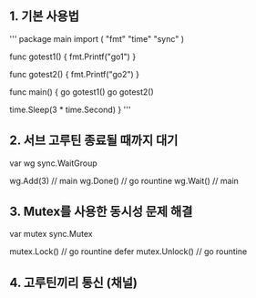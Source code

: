 ## 1. 기본 사용법
'''
package main
import (
  "fmt"
  "time"
  "sync"
)

func gotest1() {
  fmt.Printf("go1")
}

func gotest2() {
  fmt.Printf("go2")
}

func main() {
  go gotest1()
  go gotest2()

  time.Sleep(3 * time.Second)
}
'''
## 2. 서브 고루틴 종료될 때까지 대기
var wg sync.WaitGroup

wg.Add(3)  // main
wg.Done()  // go rountine
wg.Wait()  // main

## 3. Mutex를 사용한 동시성 문제 해결
var mutex sync.Mutex

mutex.Lock()         // go rountine
defer mutex.Unlock() // go rountine

## 4. 고루틴끼리 통신 (채널)


